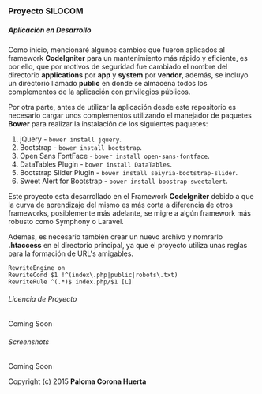 ### Proyecto SILOCOM
##### Aplicación en Desarrollo

Como inicio, mencionaré algunos cambios que fueron aplicados al framework **CodeIgniter** para un mantenimiento más rápido y eficiente, es por ello, que por motivos de seguridad fue cambiado el nombre del directorio **applications** por **app** y **system** por **vendor**, además, se incluyo un directorio llamado **public** en donde se almacena todos los complementos de la aplicación con privilegios públicos.

Por otra parte, antes de utilizar la aplicación desde este repositorio es necesario cargar unos complementos utilizando el manejador de paquetes **Bower** para realizar la instalación de los siguientes paquetes: 

1. jQuery - `bower install jquery`.
2. Bootstrap - `bower install bootstrap`.
3. Open Sans FontFace - `bower install open-sans-fontface`.
4. DataTables Plugin - `bower install DataTables`.
5. Bootstrap Slider Plugin - `bower install seiyria-bootstrap-slider`.
6. Sweet Alert for Bootstrap - `bower install boostrap-sweetalert`.

Este proyecto esta desarrollado en el Framework **CodeIgniter** debido a que la curva de aprendizaje del mismo es más corta a diferencia de otros frameworks, posiblemente más adelante, se migre a algún framework más robusto como Symphony o Laravel.

Ademas, es necesario también crear un nuevo archivo y nomrarlo **.htaccess** en el directorio principal, ya que el proyecto utiliza unas reglas para la formación de URL's amigables.

```
RewriteEngine on
RewriteCond $1 !^(index\.php|public|robots\.txt)
RewriteRule ^(.*)$ index.php/$1 [L]
```

###### Licencia de Proyecto
Coming Soon

###### Screenshots
Coming Soon


Copyright (c) 2015 **Paloma Corona Huerta**